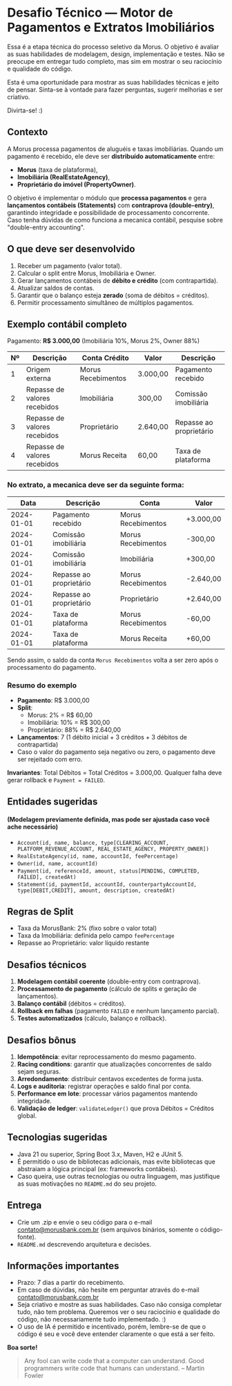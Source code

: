 # Desafio Técnico — Motor de Pagamentos e Extratos Imobiliários

Essa é a etapa técnica do processo seletivo da Morus. 
O objetivo é avaliar as suas habilidades de modelagem, design, implementação e testes.
Não se preocupe em entregar tudo completo, mas sim em mostrar o seu raciocínio e qualidade do código.

Esta é uma oportunidade para mostrar as suas habilidades técnicas e jeito de pensar.
Sinta-se à vontade para fazer perguntas, sugerir melhorias e ser criativo.

Divirta-se! :)

## Contexto
A Morus processa pagamentos de aluguéis e taxas imobiliárias. Quando um pagamento é recebido, ele deve ser **distribuído automaticamente** entre:
- **Morus** (taxa de plataforma),
- **Imobiliária (RealEstateAgency)**,
- **Proprietário do imóvel (PropertyOwner)**.

O objetivo é implementar o módulo que **processa pagamentos** e gera **lançamentos contábeis (Statements)** com **contraprova (double-entry)**, garantindo integridade e possibilidade de processamento concorrente.
Caso tenha dúvidas de como funciona a mecanica contábil, pesquise sobre "double-entry accounting". 

## O que deve ser desenvolvido
1. Receber um pagamento (valor total).
2. Calcular o split entre Morus, Imobiliária e Owner.
3. Gerar lançamentos contábeis de **débito e crédito** (com contrapartida).
4. Atualizar saldos de contas.
5. Garantir que o balanço esteja **zerado** (soma de débitos = créditos).
6. Permitir processamento simultâneo de múltiplos pagamentos.

## Exemplo contábil completo
Pagamento: **R$ 3.000,00** (Imobiliária 10%, Morus 2%, Owner 88%)

| Nº | Descrição                    | Conta Crédito        | Valor    | Descrição                |
|----|------------------------------|----------------------|----------|--------------------------|
| 1  | Origem externa               | Morus Recebimentos   | 3.000,00 | Pagamento recebido       |
| 2  | Repasse de valores recebidos | Imobiliária          | 300,00   | Comissão imobiliária     |
| 3  | Repasse de valores recebidos | Proprietário         | 2.640,00 | Repasse ao proprietário  |
| 4  | Repasse de valores recebidos | Morus Receita        | 60,00    | Taxa de plataforma       |

### No extrato, a mecanica deve ser da seguinte forma:
| Data       | Descrição               | Conta              | Valor      |
|------------|-------------------------|--------------------|------------|
| 2024-01-01 | Pagamento recebido      | Morus Recebimentos | +3.000,00  |
| 2024-01-01 | Comissão imobiliária    | Morus Recebimentos | -300,00    |
| 2024-01-01 | Comissão imobiliária    | Imobiliária        | +300,00    |
| 2024-01-01 | Repasse ao proprietário | Morus Recebimentos | -2.640,00  |
| 2024-01-01 | Repasse ao proprietário | Proprietário       | +2.640,00  |
| 2024-01-01 | Taxa de plataforma      | Morus Recebimentos | -60,00     |
| 2024-01-01 | Taxa de plataforma      | Morus Receita      | +60,00     |

Sendo assim, o saldo da conta `Morus Recebimentos` volta a ser zero após o processamento do pagamento.
### Resumo do exemplo
- **Pagamento**: R$ 3.000,00
- **Split**:
  - Morus: 2% = R$ 60,00
  - Imobiliária: 10% = R$ 300,00
  - Proprietário: 88% = R$ 2.640,00
- **Lançamentos**: 7 (1 débito inicial + 3 créditos + 3 débitos de contrapartida)
- Caso o valor do pagamento seja negativo ou zero, o pagamento deve ser rejeitado com erro.

**Invariantes**: Total Débitos = Total Créditos = 3.000,00. Qualquer falha deve gerar rollback e `Payment = FAILED`.

## Entidades sugeridas
#### (Modelagem previamente definida, mas pode ser ajustada caso você ache necessário)
- `Account(id, name, balance, type[CLEARING_ACCOUNT, PLATFORM_REVENUE_ACCOUNT, REAL_ESTATE_AGENCY, PROPERTY_OWNER])`
- `RealEstateAgency(id, name, accountId, feePercentage)`
- `Owner(id, name, accountId)`
- `Payment(id, referenceId, amount, status[PENDING, COMPLETED, FAILED], createdAt)`
- `Statement(id, paymentId, accountId, counterpartyAccountId, type[DEBIT,CREDIT], amount, description, createdAt)`

## Regras de Split

- Taxa da MorusBank: 2% (fixo sobre o valor total)
- Taxa da Imobiliária: definida pelo campo `feePercentage`
- Repasse ao Proprietário: valor líquido restante

## Desafios técnicos
1. **Modelagem contábil coerente** (double-entry com contraprova).
2. **Processamento de pagamento** (cálculo de splits e geração de lançamentos).
3. **Balanço contábil** (débitos = créditos).
4. **Rollback em falhas** (pagamento `FAILED` e nenhum lançamento parcial).
5. **Testes automatizados** (cálculo, balanço e rollback).

## Desafios bônus
1. **Idempotência**: evitar reprocessamento do mesmo pagamento.
2. **Racing conditions**: garantir que atualizações concorrentes de saldo sejam seguras.
3. **Arredondamento**: distribuir centavos excedentes de forma justa.
4. **Logs e auditoria**: registrar operações e saldo final por conta.
5. **Performance em lote**: processar vários pagamentos mantendo integridade.
6. **Validação de ledger**: `validateLedger()` que prova Débitos = Créditos global.


## Tecnologias sugeridas
- Java 21 ou superior, Spring Boot 3.x, Maven, H2 e JUnit 5.
- É permitido o uso de bibliotecas adicionais, mas evite bibliotecas que abstraiam a lógica principal (ex: frameworks contábeis).
- Caso queira, use outras tecnologias ou outra linguagem, mas justifique as suas motivações no `README.md` do seu projeto.

## Entrega
- Crie um .zip e envie o seu código para o e-mail [contato@morusbank.com.br](mailto:contato@morusbank.com.br) (sem arquivos binários, somente o código-fonte).
- `README.md` descrevendo arquitetura e decisões.

## Informações importantes
- Prazo: 7 dias a partir do recebimento.
- Em caso de dúvidas, não hesite em perguntar através do e-mail contato@morusbank.com.br
- Seja criativo e mostre as suas habilidades. Caso não consiga completar tudo, não tem problema. Queremos ver o seu raciocínio e qualidade do código, não necessariamente tudo implementado. :)
- O uso de IA é permitido e incentivado, porém, lembre-se de que o código é seu e você deve entender claramente o que está a ser feito.


**Boa sorte!**

>
> Any fool can write code that a computer can understand. Good programmers write code that humans can understand.
> – Martin Fowler
>
